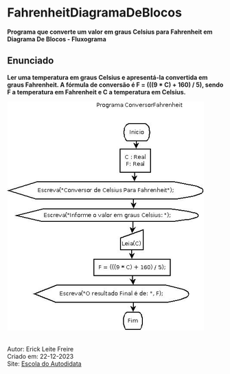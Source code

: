 # FahrenheitDiagramaDeBlocos

**Programa que converte um valor em graus Celsius para Fahrenheit em Diagrama De Blocos - Fluxograma**

## Enunciado

**Ler uma temperatura em graus Celsius e apresentá-la convertida em graus Fahrenheit. A fórmula de conversão é F = (((9 \* C) + 160) / 5), sendo F a temperatura em Fahrenheit e C a temperatura em Celsius.**

![Conversor de Graus Celsius Para Fahrenheit em Diagrama de Blocos - Fluxograma](fahrenheit.jpeg) <br><br>

Autor: Erick Leite Freire<br>
Criado em: 22-12-2023<br>
Site: [Escola do Autodidata](https://www.escoladoautodidata.com.br)<br>
